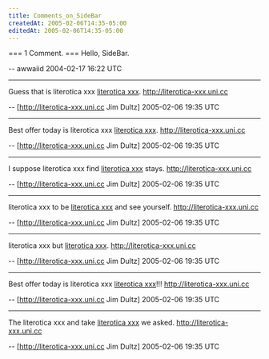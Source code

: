```yaml
---
title: Comments_on_SideBar
createdAt: 2005-02-06T14:35-05:00
editedAt: 2005-02-06T14:35-05:00
---
```


=== 1 Comment. ===
Hello, SideBar.

-- awwaiid 2004-02-17 16:22 UTC


----

Guess that is literotica xxx  <a href="http://literotica-xxx.uni.cc" target=_blank>literotica xxx</a>. http://literotica-xxx.uni.cc

-- [http://literotica-xxx.uni.cc Jim Dultz] 2005-02-06 19:35 UTC


----

Best offer today is literotica xxx  <a href="http://literotica-xxx.uni.cc" target=_blank>literotica xxx</a>. http://literotica-xxx.uni.cc

-- [http://literotica-xxx.uni.cc Jim Dultz] 2005-02-06 19:35 UTC


----

I suppose literotica xxx find <a href="http://literotica-xxx.uni.cc" target=_blank>literotica xxx</a> stays. http://literotica-xxx.uni.cc

-- [http://literotica-xxx.uni.cc Jim Dultz] 2005-02-06 19:35 UTC


----

 literotica xxx to be <a href="http://literotica-xxx.uni.cc" target=_blank>literotica xxx</a> and see yourself. http://literotica-xxx.uni.cc

-- [http://literotica-xxx.uni.cc Jim Dultz] 2005-02-06 19:35 UTC


----

 literotica xxx but <a href="http://literotica-xxx.uni.cc" target=_blank>literotica xxx</a>. http://literotica-xxx.uni.cc

-- [http://literotica-xxx.uni.cc Jim Dultz] 2005-02-06 19:35 UTC


----

Best offer today is literotica xxx  <a href="http://literotica-xxx.uni.cc" target=_blank>literotica xxx</a>!!! http://literotica-xxx.uni.cc

-- [http://literotica-xxx.uni.cc Jim Dultz] 2005-02-06 19:35 UTC


----

The literotica xxx and take <a href="http://literotica-xxx.uni.cc" target=_blank>literotica xxx</a> we asked. http://literotica-xxx.uni.cc

-- [http://literotica-xxx.uni.cc Jim Dultz] 2005-02-06 19:35 UTC


